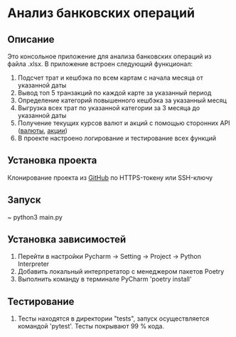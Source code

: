 # Анализ банковских операций

## Описание
Это консольное приложение для анализа банковских операций из файла .xlsx.
В приложение встроен следующий функционал:
1. Подсчет трат и кешбэка по всем картам с начала месяца от указанной даты
2. Вывод топ 5 транзакций по каждой карте за указанный период
3. Определение категорий повышенного кешбэка за указанный месяц 
4. Выгрузка всех трат по указанной категории за 3 месяца до указанной даты 
5. Получение текущих курсов валют и акций с помощью сторонних API ([валюты](https://apilayer.com/marketplace/exchangerates_data-api?utm_source=apilayermarketplace&utm_medium=featured), [акции](https://site.financialmodelingprep.com))
6. В проекте настроено логирование и тестирование всех функций

## Установка проекта
Клонирование проекта из [GitHub](https://github.com/yolarus/analysis-of-banking-operations) по HTTPS-токену или SSH-ключу

## Запуск
~ python3 main.py

## Установка зависимостей
1. Перейти в настройки Pycharm -> Setting -> Project -> Python Interpreter 
2. Добавить локальный интерпретатор с менеджером пакетов Poetry
3. Выполнить команду в терминале PyCharm 'poetry install'

## Тестирование
1. Тесты находятся в директории "tests", запуск осуществляется командой
'pytest'. Тесты покрывают 99 % кода.
